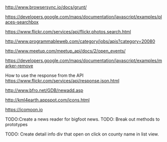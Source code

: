 http://www.browsersync.io/docs/grunt/

https://developers.google.com/maps/documentation/javascript/examples/places-searchbox

https://www.flickr.com/services/api/flickr.photos.search.html

http://www.programmableweb.com/category/jobs/apis?category=20080

http://www.meetup.com/meetup_api/docs/2/open_events/

https://developers.google.com/maps/documentation/javascript/examples/marker-remove

How to use the response from the API
https://www.flickr.com/services/api/response.json.html

http://www.bfro.net/GDB/newadd.asp

http://kml4earth.appspot.com/icons.html

https://icomoon.io

TODO:Create a news reader for bigfoot news.
TODO: Break out methods to prototypes

TODO: Create detail info div that open on click on county name in list view.